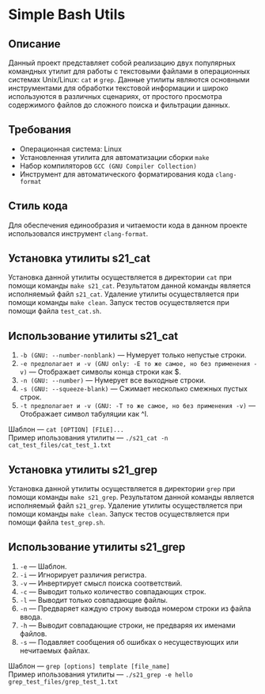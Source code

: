 # Simple Bash Utils

## Описание

Данный проект представляет собой реализацию двух популярных командных утилит для работы с текстовыми файлами в операционных системах Unix/Linux: `cat` и `grep`. Данные утилиты являются основными инструментами для обработки текстовой информации и широко используются в различных сценариях, от простого просмотра содержимого файлов до сложного поиска и фильтрации данных.

## Требования 

- Операционная система: Linux
- Установленная утилита для автоматизации сборки `make`
- Набор компиляторов `GCC (GNU Compiler Collection)`
- Инструмент для автоматического форматирования кода `clang-format`

## Стиль кода

Для обеспечения единообразия и читаемости кода в данном проекте использовался инструмент `clang-format`.

## Установка утилиты s21_cat

Установка данной утилиты осуществляется в директории `cat` при помощи команды `make s21_cat`. Результатом данной команды является исполняемый файл `s21_cat`. Удаление утилиты осуществляется при помощи команды `make clean`. Запуск тестов осуществляется при помощи файла `test_cat.sh`.

## Использование утилиты s21_cat

1. `-b (GNU: --number-nonblank)` — Нумерует только непустые строки.
2. `-e предполагает и -v (GNU only: -E то же самое, но без применения -v)` — Отображает символы конца строки как $.
3. `-n (GNU: --number)` — Нумерует все выходные строки.
4. `-s (GNU: --squeeze-blank)` — Сжимает несколько смежных пустых строк.
5. `-t предполагает и -v (GNU: -T то же самое, но без применения -v)` — Отображает символ табуляции как ^I.

Шаблон — `cat [OPTION] [FILE]...`  
Пример ипользования утилиты — `./s21_cat -n cat_test_files/cat_test_1.txt`

## Установка утилиты s21_grep

Установка данной утилиты осуществляется в директории `grep` при помощи команды `make s21_grep`. Результатом данной команды является исполняемый файл `s21_grep`. Удаление утилиты осуществляется при помощи команды `make clean`. Запуск тестов осуществляется при помощи файла `test_grep.sh`.

## Использование утилиты s21_grep

1. `-e` — Шаблон.
2. `-i` — Игнорирует различия регистра.
3. `-v` — Инвертирует смысл поиска соответствий.
4. `-c` — Выводит только количество совпадающих строк.
5. `-l` — Выводит только совпадающие файлы.
6. `-n` — Предваряет каждую строку вывода номером строки из файла ввода.
7. `-h` — Выводит совпадающие строки, не предваряя их именами файлов.
8. `-s` — Подавляет сообщения об ошибках о несуществующих или нечитаемых файлах.

Шаблон — `grep [options] template [file_name]`  
Пример ипользования утилиты — `./s21_grep -e hello grep_test_files/grep_test_1.txt`